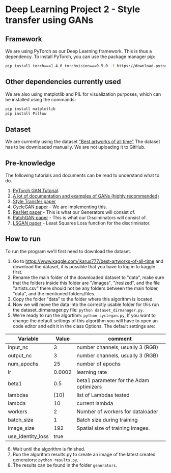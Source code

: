 # Deep Learning Project 2 - Style transfer using GANs

## Framework
We are using PyTorch as our Deep Learning framework.
This is thus a dependency.
To install PyTorch, you can use the package manager pip:

```bash
pip install torch===1.4.0 torchvision===0.5.0 -f https://download.pytorch.org/whl/torch_stable.html
```

## Other dependencies currently used
We are also using matplotlib and PIL for visualization purposes, which can be installed using the commands:
```bash
pip install matplotlib
pip install Pillow
```

## Dataset
We are currently using the dataset ["Best artworks of all time"](https://www.kaggle.com/ikarus777/best-artworks-of-all-time)
The dataset has to be downloaded manually. We are not uploading it to GitHub.

## Pre-knowledge
The following tutorials and documents can be read to understand what to do.
1) [PyTorch GAN Tutorial](https://pytorch.org/tutorials/beginner/dcgan_faces_tutorial.html).
2) [A lot of documentation and examples of GANs (highly recommended)](https://github.com/nashory/gans-awesome-applications)
3) [Style Transfer paper](https://arxiv.org/pdf/1703.07511.pdf)
4) [CycleGAN paper](https://arxiv.org/pdf/1703.10593.pdf) - We are implementing this.
5) [ResNet paper](https://arxiv.org/pdf/1512.03385.pdf) - This is what our Generators will consist of.
6) [PatchGAN paper](https://arxiv.org/pdf/1611.07004.pdf) - This is what our Disciminators will consist of.
7) [LSGAN paper](https://arxiv.org/pdf/1611.04076.pdf) - Least Squares Loss function for the discriminator.

## How to run
To run the program we'll first need to download the dataset. 
1. Go to https://www.kaggle.com/ikarus777/best-artworks-of-all-time and download the dataset, it is possible that you have to log in to kaggle first.
2. Rename the main folder of the downloaded dataset to "data", make sure that the folders inside this folder are "/images", "/resized", and the file "artists.csv" there should not be any folders between the main folder, "data", and the mentioned folders/files.
3. Copy the folder "data" to the folder where this algorithm is located.
4. Now we will move the data into the correctly usable folder for this run the dataset_dirmanager.py file: `python dataset_dirmanager.py`.
5. We're ready to run the algortihm: `python cyclegan.py`, If you want to change the default settings of this algortihm you will have to open an code editor and edit it in the class Options. The default settings are:

| Variable          | Value  | comment                                 |
|-------------------|--------|-----------------------------------------|
| input_nc          | 3      | number channels, usually 3 (RGB)        |
| output_nc         | 3      | number channels, usually 3 (RGB)        |
| num_epochs        | 25     | number of epochs                        |
| lr                | 0.0002 | learning rate                           |
| beta1             | 0.5    | beta1 parameter for the Adam optimizers |
| lambdas           | [10]   | list of Lambdas tested                  |
| lambda            | 10     | current lambda                          |
| workers           | 2      | Number of workers for dataloader        |
| batch_size        | 1      | Batch size during training              |
| image_size        | 192    | Spatial size of training images.        |
| use_identity_loss | true   |                                         |

6. Wait until the algorithm is finished.
7. Run the algorithm results.py to create an image of the latest created generators: `python results.py`.
8. The results can be found in the folder `generators`.

<!-- ## Discriminator
The discriminator coded in discriminator.py is trying to classify input images as either real or fake. When we want to transfer a style (e.g. Van Gogh) to another image (e.g. your house), the discriminator will compare the generated image of your house with the Van Gogh style to real Van Gogh images. The goal is for the discriminator to essentially randomly guess whether an image is real or fake (p = 0.5).

We will be using PatchGANs for our discriminator models. These PatchGANs can determine whether each patch of 70x70 pixels is fake or real in a convolutional fashion. This causes the PatchGAN to be applicable to images of any size, while also having fewer parameters than e.g. a 128x128 pixel GAN disciminator. 

The discriminator loss function will be MSELoss. We do this as this is recommended by the LSGAN paper. Essentially, using the least squares method instead of other loss functions will force the GANs to generate images that lie close to the decision boundary.

## Generator
The generator coded in generator.py is trying to create fake images that look like the given style. We can give the generator an input image and an input style, such that the output image has positive semantic correlation with the given input image and the given input style. The goal is for the generator to generate images such that these cannot be discriminated from real images by the discriminator.

The generator will consist of a few downsampling layers and upsampling layers, with a number of ResNet blocks in between. ResNet blocks allow deep architectures to become even deeper, as ResNet blocks combat the vanishing/exploding gradient problem.  -->